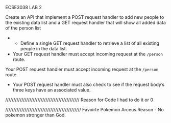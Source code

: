 ECSE3038 LAB 2 

Create an API that implement a POST request handler to add new people to the existing data list and a 
GET request handler that will show all added data of the person list

- - Define a single GET request handler to retrieve a list of all existing people in the data list.
- Your GET request handler must accept incoming request at the `/person` route.

Your POST request handler must accept incoming request at the `/person` route.
- Your POST request handler must also check to see if the request body’s three keys have an associated value.

//////////////////////////////////////////////
Reason for Code 
I had to do it or 0


///////////////////////////////////////////////
Favoirte Pokemon 
Arceus 
Reason - No pokemon stronger than God. 
